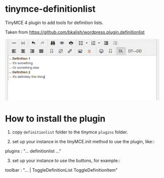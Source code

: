 # tinymce-definitionlist

TinyMCE 4 plugin to add tools for definition lists.

Taken from https://github.com/bkalish/wordpress.plugin.definitionlist

![Image](./docs/tinymce-definitionlist.png)


How to install the plugin
=========================

1. copy `definitionlist` folder to the tinymce `plugins` folder.

2. set up your instance in the tinyMCE.init method to use the plugin, like::

  plugins : "... definitionlist ..."

3. set up your instance to use the buttons, for example::

  toolbar : "... | ToggleDefinitionList ToggleDefinitionItem"
